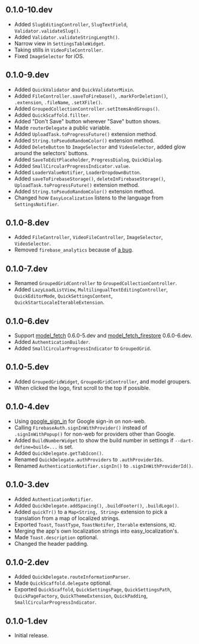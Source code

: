 ## 0.1.0-10.dev

* Added `SlugEditingController`, `SlugTextField`, `Validator.validateSlug()`.
* Added `Validator.validateStringLength()`.
* Narrow view in `SettingsTableWidget`.
* Taking stills in `VideoFileController`.
* Fixed `ImageSelector` for iOS.

## 0.1.0-9.dev

* Added `QuickValidator` and `QuickValidatorMixin`.
* Added `FileController.saveToFirebase()`, `.markForDeletion()`, `.extension`, `.fileName`, `.setXFile()`.
* Added `GroupedCollectionController.setItemsAndGroups()`.
* Added `QuickScaffold.fillter`.
* Added "Don't Save" button wherever "Save" button shows.
* Made `routerDelegate` a public variable.
* Added `UploadTask.toProgressFuture()` extension method.
* Added `String.toPseudoRandomColor()` extension method.
* Added `DeleteButton` to `ImageSelector` and `VideoSelector`, added glow around the selectors' buttons.
* Added `SaveToEditPlaceholder`, `ProgressDialog`, `QuickDialog`.
* Added `SmallCircularProgressIndicator.value`.
* Added `LoaderValueNotifier`, `LoaderDropdownButton`.
* Added `saveToFirebaseStorage()`, `deleteInFirebaseStorage()`, `UploadTask.toProgressFuture()` extension method.
* Added `String.toPseudoRandomColor()` extension method.
* Changed how `EasyLocalization` listens to the language from `SettingsNotifier`.

## 0.1.0-8.dev

* Added `FileController`, `VideoFileController`, `ImageSelector`, `VideoSelector`.
* Removed `firebase_analytics` because of [a bug](https://github.com/flutter/flutter/issues/154733).

## 0.1.0-7.dev

* Renamed `GroupedGridController` to `GroupedCollectionController`.
* Added `LazyLoadListView`, `MultilingualTextEditingController`, `QuickEditorMode`, `QuickSettingsContent`, `QuickStartLocaleIterableExtension`.

## 0.1.0-6.dev

* Support [model_fetch](https://pub.dev/packages/model_fetch) 0.6.0-5.dev and [model_fetch_firestore](https://pub.dev/packages/model_fetch_firestore) 0.6.0-6.dev.
* Added `AuthenticationBuilder`.
* Added `SmallCircularProgressIndicator` to `GroupedGrid`.

## 0.1.0-5.dev

* Added `GroupedGridWidget`, `GroupedGridController`, and model groupers.
* When clicked the logo, first scroll to the top if possible.

## 0.1.0-4.dev

* Using [google_sign_in](https://pub.dev/packages/google_sign_in) for Google sign-in on non-web.
* Calling `FirebaseAuth.signInWithProvider()` instead of `.signInWithPopup()` for non-web for providers other than Google.
* Added `BuildNumberWidget` to show the build number in settings if `--dart-define=build=...` is set.
* Added `QuickDelegate.getTabIcon()`.
* Renamed `QuickDelegate.authProviders` to `.authProviderIds`.
* Renamed `AuthenticationNotifier.signIn()` to `.signInWithProviderId()`.

## 0.1.0-3.dev

* Added `AuthenticationNotifier`.
* Added `QuickDelegate.addSpacing()`, `.buildFooter()`, `.buildLogo()`.
* Added `quickTr()` to a `Map<String, String>` extension to pick a translation from a map of localized strings.
* Exported `Toast`, `ToastType`, `ToastNotifer`, `Iterable` extensions, `H2`.
* Merging the app's own localization strings into easy_localization's.
* Made `Toast.description` optional.
* Changed the header padding.

## 0.1.0-2.dev

* Added `QuickDelegate.routeInformationParser`.
* Made `QuickScaffold.delegate` optional.
* Exported `QuickScaffold`, `QuickSettingsPage`, `QuickSettingsPath`,
  `QuickPageFactory`, `QuickThemeExtension`, `QuickPadding`, `SmallCircularProgressIndicator`. 

## 0.1.0-1.dev

* Initial release.

